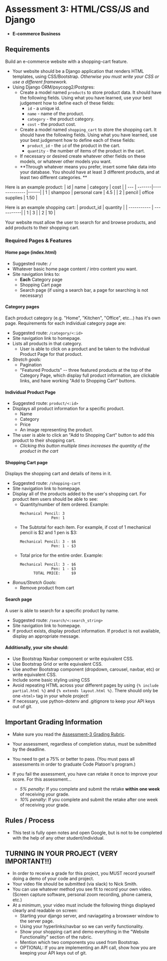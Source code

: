 # Assessment 3: HTML/CSS/JS and Django
- **E-commerce Business**

## Requirements

Build an e-commerce website with a shopping-cart feature. 
- Your website should be a Django application that renders HTML templates, using CSS/Bootstrap. *Otherwise you must write your CSS or use a different framework.*
- Using Django ORM/psycopg2/Postgres:
    - Create a model named `products` to store product data. It should have the following fields. Using what you have learned, use your best judgement how to define each of these fields:
        - `id` - a unique id.
        - `name` - name of the product.
        - `category` - the product category.
        - `cost` - the product cost.
    - Create a model named `shopping_cart` to store the shopping cart. It should have the following fields. Using what you have learned, use your best judgement how to define each of these fields:
        - `product_id` - the `id` of the product in the cart.
        - `quantity` - the number of items of the product in the cart.
    - If necessary or desired create whatever other fields on these models, or whatever other models you want.
    - **Through whatever means you prefer, insert some fake data into your database. You should have at least 3 different products, and at least two different categories. **
    
Here is an example product:
| id  | name   | category      | cost |
| --- | -------|-------------- |------|
| 1  | shampoo | personal care | 4.5 |
| 2  | pencil  | office supplies | 1.50 |

Here is an example shopping cart:
| product_id  | quantity   |
| ----------- | -----------|
| 1           | 3          |
| 2           | 10         | 


Your website must allow the user to search for and browse products, and add products to their shopping cart.

### Required Pages & Features

#### **Home page** (index.html)
- Suggested route: `/`
- Whatever basic home page content / intro content you want.
- Site navigation links to:
  - **Each** Category page
  - Shopping Cart page
  - Search page (if using a search bar, a page for searching is not necessary)

#### **Category pages**
Each product category (e.g. "Home", "Kitchen", "Office", etc...) has it's own page. Requirements for each individual category page are:

- Suggested route: `/category/<:id>`
- Site navigation link to homepage.
- Lists all products in that category. 
  - User is able to click on a product and be taken to the Individual Product Page for that product.
- *Stretch goals:* 
  - Pagination
  - "Featured Products" -- three featured products at the top of the Category Page, which display full product information, are clickable links, and have working "Add to Shopping Cart" buttons.

#### **Individual Product Page**
- Suggested route: `product/<:id>`
- Displays all product information for a specific product.
  - Name
  - Category
  - Price
  - An image representing the product. 
- The user is able to click an "Add to Shopping Cart" button to add this product to their shopping cart.
  - *Clicking this button multiple times increases the quantity of the product in the cart*

#### **Shopping Cart page**
Displays the shopping cart and details of items in it.

  - Suggested route: `/shopping-cart`
  - Site navigation link to homepage.
  - Display all of the products added to the user's shopping cart. For product item users should be able to see:
    - Quantity/number of item ordered. Example: 
        ```
        Mechanical Pencil: 3 
                      Pen: 1
        ```
    - The Subtotal for each item. For example, if cost of 1 mechanical pencil is $2 and 1 pen is $3: 
      ```
      Mechanical Pencil: 3 - $6
                    Pen: 1 - $3 
      ```
    - Total price for the entire order. Example:
      ```
      Mechanical Pencil: 3 - $6
                    Pen: 1 - $3 
            TOTAL PRICE:     $9
      ```
  - *Bonus/Stretch Goals*: 
    - Remove product from cart

#### **Search page**
A user is able to search for a specific product by name.
- Suggested route: `/search/<:search_string>`
- Site navigation link to homepage.
- If product exists, display product information. If product is not available, display an appropriate message. 

#### Additionally, your site should:
  - Use Bootstrap Navbar component or write equivalent CSS.
  - Use Bootstrap Grid or write equivalent CSS.
  - Use another Bootstrap component (dropdown, carousel, navbar, etc) or write equivalent CSS.
  - Include some basic styling using CSS
  - Avoid repeating HTML across your different pages by using `{% include partial.html %}` and `{% extends layout.html %}`. There should only be one `<html>` tag in your whole project!
  - If necessary, use python-dotenv and .gitignore to keep your API keys out of git.

## Important Grading Information
- Make sure you read the [Assessment-3 Grading Rubric](https://docs.google.com/spreadsheets/d/1-YjVU8Wt7qgW8yOImASqB2uYiLBu93dVJuLYjUlEIgk/edit?usp=sharing).
- Your assessment, regardless of completion status, must be submitted by the deadline. 

- You need to get a 75% or better to pass. (You must pass all assessments in order to graduate Code Platoon's program.)
- If you fail the assessment, you have can retake it once to improve your score. For this assessment... 
  - *5% penalty*: If you complete and submit the retake **within one week** of receiving your grade.
  - *10% penalty*: If you complete and submit the retake after one week of receiving your grade.

## Rules / Process
- This test is fully open notes and open Google, but is not to be completed with the help of any other student/individual.

## TURNING IN YOUR PROJECT (VERY IMPORTANT!!) ##
- In order to receive a grade for this project, you MUST record yourself doing a demo of your code and project. 
- Your video file should be submitted (via slack) to Nick Smith. 
- You can use whatever method you see fit to record your own video. (Screen capture software, personal zoom recording, phone camera, etc.)  
- At a minimum, your video must include the following things displayed clearly and readable on screen:
    - Starting your django server, and naviagating a browswer window to the server page. 
    - Using your hyperlinks/navbar so we can verify functionality.
    - Show your shopping cart and demo everything in the "Website Functionality" section of the rubric.
    - Mention which two components you used from Bootstrap. 
    - OPTIONAL: If you are implementing an API call, show how you are keeping your API keys out of git. 
